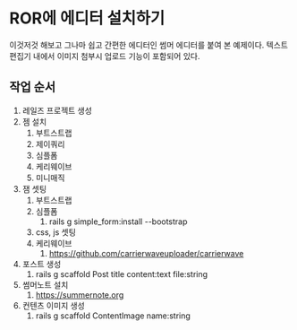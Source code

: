 # ROR에 에디터 설치하기

이것저것 해보고 그나마 쉽고 간편한 에디터인 썸머 에디터를 붙여 본 예제이다.
텍스트 편집기 내에서 이미지 첨부시 업로드 기능이 포함되어 있다.



## 작업 순서

1. 레일즈 프로젝트 생성
2. 젬 설치
    1. 부트스트랩
    2. 제이쿼리
    3. 심플폼
    4. 케리웨이브
    5. 미니매직
3. 잼 셋팅
    1. 부트스트랩
    2. 심플폼
        1. rails g simple_form:install --bootstrap
    3. css, js 셋팅
    4. 케리웨이브
        1. https://github.com/carrierwaveuploader/carrierwave
4. 포스트 생성
    1. rails g scaffold Post title content:text file:string
5. 썸머노트 설치
    1. https://summernote.org
6. 컨텐츠 이미지 생성
    1. rails g scaffold ContentImage name:string
    
    
    
    
